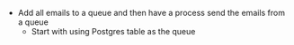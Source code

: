 + Add all emails to a queue and then have a process send the emails from a queue
  + Start with using Postgres table as the queue
